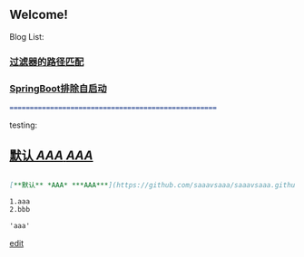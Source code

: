 ## Welcome!

Blog List:
### [过滤器的路径匹配](https://saaavsaaa.github.io/aaa/FilterRegistrationBean-And-InterceptorRegistry-Check-Path.html)
### [SpringBoot排除自启动](https://saaavsaaa.github.io/aaa/Spring-Boot-Exclude.html)

```markdown
===================================================
```
testing:

## [**默认** *AAA* ***AAA***](/aaa/aaa.md)
```markdown

[**默认** *AAA* ***AAA***](https://github.com/saaavsaaa/saaavsaaa.github.io/aaa/aaa.md)

1.aaa
2.bbb

'aaa'
```

[edit](https://github.com/saaavsaaa/saaavsaaa.github.io/edit/master/README.md)
